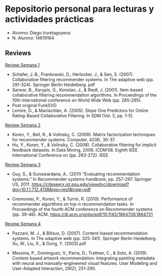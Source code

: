 # Repositorio personal para lecturas y actividades prácticas

- Alumno: Diego Iruretagoyena
- N. Alumno: 14619164


## Reviews

[Review Semana 1](https://github.com/C0sch0/lecturasIIC3633-2021/blob/03deada2723e9b606320c84a1613e7a7aed8502a/lectura1.md)
- Schafer, J. B., Frankowski, D., Herlocker, J., & Sen, S. (2007). Collaborative filtering recommender systems. In The adaptive web (pp. 291-324). Springer Berlin Heidelberg. pdf
- Sarwar, B., Karypis, G., Konstan, J., & Riedl, J. (2001). Item-based collaborative filtering recommendation algorithms. In Proceedings of the 10th international conference on World Wide Web (pp. 285-295).
- Post original FunkSVD
- Lemire, D., & Maclachlan, A. (2005). Slope One Predictors for Online Rating-Based Collaborative Filtering. In SDM (Vol. 5, pp. 1-5).


[Review Semana 2](https://github.com/C0sch0/lecturasIIC3633-2021/blob/1400c7673648d5dde6862ba78392c5d6b8c006c0/lecturas/lectura2.md)
- Koren, Y., Bell, R., & Volinsky, C. (2009). Matrix factorization techniques for recommender systems. Computer, 42(8), 30-37.
- Hu, Y., Koren, Y., & Volinsky, C. (2008). Collaborative filtering for implicit feedback datasets. In Data Mining, 2008. ICDM’08. Eighth IEEE International Conference on (pp. 263-272). IEEE.

[Review Semana 3](https://github.com/C0sch0/lecturasIIC3633-2021/blob/94e4a1cf8ae798b21f7ed49fbbbca8fc601efe41/lecturas/lectura3.md)
- Guy, S., & Gunawardana, A.. (2011) “Evaluating recommendation systems.” In Recommender systems handbook, pp. 257-297. Springer US, 2011.
https://citeseerx.ist.psu.edu/viewdoc/download?doi=10.1.1.712.4138&rep=rep1&type=pdf

- Cremonesi, P., Koren, Y., & Turrin, R. (2010). Performance of recommender algorithms on top-n recommendation tasks. In Proceedings of the fourth ACM conference on Recommender systems (pp. 39-46). ACM.
https://dl.acm.org/doi/pdf/10.1145/1864708.1864721


[Review Semana 4](https://github.com/C0sch0/lecturasIIC3633-2021/blob/b688cf01304e26e240812e8c80a5e4ddeed5728b/lecturas/lectura4.md)

- Pazzani, M. J., & Billsus, D. (2007). Content-based recommendation systems. In The adaptive web (pp. 325-341). Springer Berlin Heidelberg. Xu, W., Liu, X., & Gong, Y. (2003).pdf

- Messina, P., Dominguez, V., Parra, D., Trattner, C., & Soto, A. (2019). Content-based artwork recommendation: integrating painting metadata with neural and manually-engineered visual features. User Modeling and User-Adapted Interaction, 29(2), 251-290.
